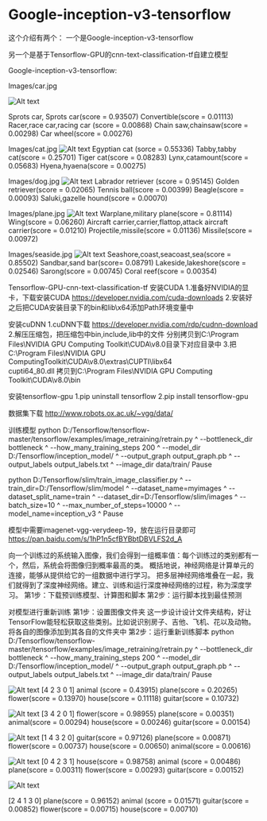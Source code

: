 # Google-inception-v3-tensorflow
这个介绍有两个：
一个是Google-inception-v3-tensorflow

另一个是基于Tensorflow-GPU的cnn-text-classification-tf自建立模型

Google-inception-v3-tensorflow:

Images/car.jpg

![Alt text](https://github.com/ttanzhiqiang/Google-inception-v3-tensorflow/blob/master/Google-inception-v3-tensorflow/car.png)

Sprots car, Sprots car(score = 0.93507)
Convertible(score = 0.01113)
Racer,race car,racing car (score = 0.00868)
Chain saw,chainsaw(score = 0.00298)
Car wheel(score = 0.00276)


Images/cat.jpg
![Alt text](https://github.com/ttanzhiqiang/Google-inception-v3-tensorflow/blob/master/Google-inception-v3-tensorflow/cat.png)
Egyptian cat (sorce = 0.55336)
Tabby,tabby cat(score = 0.25701)
Tiger cat(score = 0.08283)
Lynx,catamount(score = 0.05683)
Hyena,hyaena(score = 0.00275)

Images/dog.jpg
![Alt text](https://github.com/ttanzhiqiang/Google-inception-v3-tensorflow/blob/master/Google-inception-v3-tensorflow/dog.png)
Labrador retriever (score = 0.95145)
Golden retriever(score = 0.02065)
Tennis ball(score = 0.00399)
Beagle(score = 0.00093)
Saluki,gazelle hound(score = 0.00070)


Images/plane.jpg
![Alt text](https://github.com/ttanzhiqiang/Google-inception-v3-tensorflow/blob/master/Google-inception-v3-tensorflow/plane.png)
Warplane,military plane(score = 0.81114)
Wing(score = 0.06260)
Aircraft carrier,carrier,flattop,attack aircraft carrier(score = 0.01210)
Projectile,missile(score = 0.01136)
Missile(score = 0.00972)

Images/seaside.jpg
![Alt text](https://github.com/ttanzhiqiang/Google-inception-v3-tensorflow/blob/master/Google-inception-v3-tensorflow/seaside.png)
Seashore,coast,seacoast,sea(score = 0.85502)
Sandbar,sand bar(score= 0.08791)
Lakeside,lakeshore(score = 0.02546)
Sarong(score = 0.00745)
Coral reef(score = 0.00354)



Tensorflow-GPU-cnn-text-classification-tf
安装CUDA
1.准备好NVIDIA的显卡，下载安装CUDA
https://developer.nvidia.com/cuda-downloads
2.安装好之后把CUDA安装目录下的bin和lib\x64添加Path环境变量中

安装cuDNN
1.cuDNN下载
https://developer.nvidia.com/rdp/cudnn-download
2.解压压缩包，把压缩包中bin,include,lib中的文件
分别拷贝到C:\Program Files\NVIDIA GPU Computing Toolkit\CUDA\v8.0目录下对应目录中
3.把C:\Program Files\NVIDIA GPU ComputingToolkit\CUDA\v8.0\extras\CUPTI\libx64\
cupti64_80.dll
拷贝到C:\Program Files\NVIDIA GPU Computing Toolkit\CUDA\v8.0\bin

安装tensorflow-gpu
1.pip uninstall tensorflow
2.pip install tensorflow-gpu

数据集下载
http://www.robots.ox.ac.uk/~vgg/data/


训练模型
python D:/Tensorflow/tensorflow-master/tensorflow/examples/image_retraining/retrain.py ^
--bottleneck_dir bottleneck ^
--how_many_training_steps 200 ^
--model_dir D:/Tensorflow/inception_model/ ^
--output_graph output_graph.pb ^
--output_labels output_labels.txt ^
--image_dir data/train/
Pause


python D:/Tensorflow/slim/train_image_classifier.py ^
--train_dir=D:/Tensorflow/slim/model ^
--dataset_name=myimages ^
--dataset_split_name=train ^
--dataset_dir=D:/Tensorflow/slim/images ^
--batch_size=10 ^
--max_number_of_steps=10000 ^
--model_name=inception_v3 ^
Pause

模型中需要imagenet-vgg-verydeep-19，放在运行目录即可
https://pan.baidu.com/s/1hP1n5cfBYBbtDBVLFS2d_A

向一个训练过的系统输入图像，我们会得到一组概率值：每个训练过的类别都有一个，然后，系统会将图像归到概率最高的类。
概括地说，神经网络是计算单元的连接，能够从提供给它的一组数据中进行学习。
把多层神经网络堆叠在一起，我们就得到了深度神经网络。建立、训练和运行深度神经网络的过程，称为深度学习。
    第1步：下载预训练模型、计算图和脚本
    第2步：运行脚本找到最佳预测

对模型进行重新训练
第1步：设置图像文件夹
    这一步设计设计文件夹结构，好让TensorFlow能轻松获取这些类别。比如说识别房子、吉他、飞机、花以及动物。将各自的图像添加到其各自的文件夹中
第2步：运行重新训练脚本
python D:/Tensorflow/tensorflow-master/tensorflow/examples/image_retraining/retrain.py ^
--bottleneck_dir bottleneck ^
--how_many_training_steps 200 ^
--model_dir D:/Tensorflow/inception_model/ ^
--output_graph output_graph.pb ^
--output_labels output_labels.txt ^
--image_dir data/train/
Pause

![Alt text](https://github.com/ttanzhiqiang/Google-inception-v3-tensorflow/blob/master/bird.jpg)
[4 2 3 0 1]
animal (score = 0.43915)
plane(score = 0.20265)
flower(score = 0.13970)
house(score = 0.11118)
guitar(score = 0.10732)



![Alt text](https://github.com/ttanzhiqiang/Google-inception-v3-tensorflow/blob/master/flower.jpg)
[3 4 2 0 1]
flower(score = 0.98955)
plane(score = 0.00351)
animal(score = 0.00294)
house(score = 0.00246)
guitar(score = 0.00154)


![Alt text](https://github.com/ttanzhiqiang/Google-inception-v3-tensorflow/blob/master/guitar.jpg)
[1 4 3 2 0]
guitar(score = 0.97126)
plane(score = 0.00871)
flower(score = 0.00737)
house(score = 0.00650)
animal(score = 0.00616)


![Alt text](https://github.com/ttanzhiqiang/Google-inception-v3-tensorflow/blob/master/house.jpg)
[0 4 2 3 1]
house(score = 0.98758)
animal (score = 0.00486)
plane(score = 0.00311)
flower(score = 0.00293)
guitar(score = 0.00152)


![Alt text](https://github.com/ttanzhiqiang/Google-inception-v3-tensorflow/blob/master/plane.jpg)

[2 4 1 3 0]
plane(score = 0.96152)
animal (score = 0.01571)
guitar(score = 0.00852)
flower(score = 0.00715)
house(score = 0.00710)

